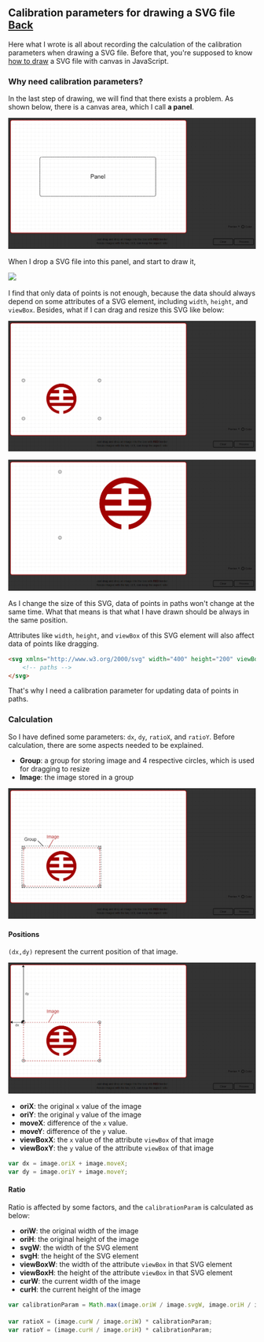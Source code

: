 ## Calibration parameters for drawing a SVG file [Back](./../SVG.md)

Here what I wrote is all about recording the calculation of the calibration parameters when drawing a SVG file. Before that, you're supposed to know [how to draw](./../../canvas/drawing_a_svg/drawing_a_svg.md) a SVG file with canvas in JavaScript.

### Why need calibration parameters?

In the last step of drawing, we will find that there exists a problem. As shown below, there is a canvas area, which I call **a panel**.

![](./panel.png)

When I drop a SVG file into this panel, and start to draw it,

![](./example.svg)

I find that only data of points is not enough, because the data should always depend on some attributes of a SVG element, including `width`, `height`, and `viewBox`. Besides, what if I can drag and resize this SVG like below:

![](./resize_svg1.png)

![](./resize_svg2.png)

As I change the size of this SVG, data of points in paths won't change at the same time. What that means is that what I have drawn should be always in the same position.

Attributes like `width`, `height`, and `viewBox` of this SVG element will also affect data of points like dragging.

```html
<svg xmlns="http://www.w3.org/2000/svg" width="400" height="200" viewBox="0 0 200 200">
    <!-- paths -->
</svg>
```

That's why I need a calibration parameter for updating data of points in paths.

### Calculation

So I have defined some parameters: `dx`, `dy`, `ratioX`, and `ratioY`. Before calculation, there are some aspects needed to be explained.

- **Group**: a group for storing image and 4 respective circles, which is used for dragging to resize
- **Image**: the image stored in a group

![](./1.png)


#### Positions

`(dx,dy)` represent the current position of that image.

![](./2.png)

- **oriX**: the original `x` value of the image
- **oriY**: the original `y` value of the image
- **moveX**: difference of the `x` value.
- **moveY**: difference of the `y` value.
- **viewBoxX**: the `x` value of the attribute `viewBox` of that image
- **viewBoxY**: the `y` value of the attribute `viewBox` of that image

```js
var dx = image.oriX + image.moveX;
var dy = image.oriY + image.moveY;
```

#### Ratio

Ratio is affected by some factors, and the `calibrationParam` is calculated as below:

- **oriW**: the original width of the image
- **oriH**: the original height of the image
- **svgW**: the width of the SVG element
- **svgH**: the height of the SVG element
- **viewBoxW**: the width of the attribute `viewBox` in that SVG element
- **viewBoxH**: the height of the attribute `viewBox` in that SVG element
- **curW**: the current width of the image
- **curH**: the current height of the image

```js
var calibrationParam = Math.max(image.oriW / image.svgW, image.oriH / image.svgH) * Math.min(image.svgW / image.viewBoxW, image.svgH / image.viewBoxH);

var ratioX = (image.curW / image.oriW) * calibrationParam;
var ratioY = (image.curH / image.oriH) * calibrationParam;
```
